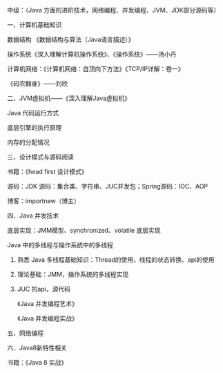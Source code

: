 中级：（Java 方面的进阶技术，网络编程、并发编程、JVM、JDK部分源码等）

一、计算机基础知识

数据结构 《数据结构与算法（Java语言描述）》

操作系统《深入理解计算机操作系统》、《操作系统》——汤小丹

计算机网络：《计算机网络：自顶向下方法》《TCP/IP详解：卷一》

《码农翻身》——刘欣



二、JVM虚拟机——《深入理解Java虚拟机》

Java 代码运行方式

底层引擎的执行原理

内存的分配情况



三、设计模式与源码阅读

书籍：《head first 设计模式》

源码：JDK 源码：集合类、字符串、JUC并发包；Spring源码：IOC、AOP

博客：importnew（博主）



四、Java 并发技术

底层实现：JMM模型、synchronized、volatile 底层实现

Java 中的多线程与操作系统中的多线程

1. 熟悉 Java 多线程基础知识：Thread的使用，线程的状态转换、api的使用

2. 理论基础：JMM，操作系统的多线程实现

3. JUC 的api，源代码

   《Java 并发编程艺术》

   《Java 并发编程实战》



五、网络编程

六、Java8新特性相关

书籍：《Java 8 实战》